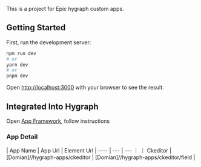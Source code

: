 This is a project for Epic hygraph custom apps.

## Getting Started

First, run the development server:

```bash
npm run dev
# or
yarn dev
# or
pnpm dev
```

Open [http://localhost:3000](http://localhost:3000) with your browser to see the result.

## Integrated Into Hygraph

Open [App Framework](https://hygraph.com/docs/app-framework/first-steps/overview), follow instructions

### App Detail

| App Name | App Url | Element Url
| ---- | --- | --- ｜
｜ Ckeditor | [Domian]//hygraph-apps/ckeditor | [Domian]//hygraph-apps/ckeditor/field |
